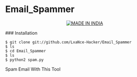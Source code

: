 # Email_Spammer


<!-- <p align="center"><img src="https://user-images.githubusercontent.com/77061416/108649854-21579a00-74f9-11eb-940e-90dda3310226.jpg" alt="Bt">  
<p align="center"> -->
<p align="center">
<a href="https://github.com/LxaNce-Hacker"><img title="MADE IN INDIA" src="https://img.shields.io/badge/MADE%20IN-RUSSIA-pink"></a>
</p>
### Installation

```
$ git clone git://github.com/LxaNce-Hacker/Email_Spammer
$ ls
$ cd Email_Spammer
$ ls
$ python2 spam.py
```
Spam Email With This Tool
